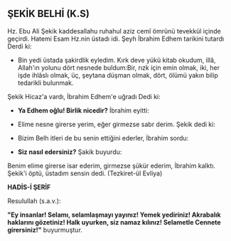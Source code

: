 ## ŞEKİK BELHİ (K.S)

Hz. Ebu Ali Şekik kaddesallahu ruhahul aziz cemî ömrünü tevekkül içinde geçirdi. Hatemi Esam Hz.nin üstadı idi. Şeyh İbrahim Edhem tarikini tutardı Derdi ki:

- Bin yedi üstada şakirdlik eyledim. Kırk deve yükü kitab okudum, illâ, Allah'ın yolunu dört nesnede bul­dum:Bir, rızk için emin olmak, iki, her işde ihlâslı ol­mak, üç, şeytana düşman olmak, dört, ölümü yakın bi­lip tedarikli bulunmak.

Şekik Hicaz'a vardı, İbrahim Edhem'e uğradı Dedi ki:

- **Ya Edhem oğlu! Birlik nicedir?** İbrahim eyitti:

- Elime nesne girerse yerim, eğer girmezse sabr de­rim. Şekik dedi ki:

- Bizim Belh itleri de bu senin ettiğini ederler, İbra­him sordu:

- **Siz nasıl edersiniz?** Şakik buyurdu:

Benim elime girerse isar ederim, girmezse şükür ederim, İbrahim kalktı. Şekik'i öptü, üstadım sensin dedi.
(Tezkiret-ül Evliya)

**HADİS-İ ŞERİF**

Resulullah (s.a.v.):

**"Ey insanlar! Selamı, selamlaşmayı yayınız! Yemek yediriniz! Akrabalık haklarını gözetiniz! Halk uyurken, siz namaz kılınız! Selametle Cennete girersiniz!"** buyurmuştur.
